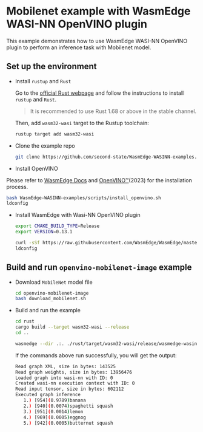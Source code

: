 # Mobilenet example with WasmEdge WASI-NN OpenVINO plugin

This example demonstrates how to use WasmEdge WASI-NN OpenVINO plugin to perform an inference task with Mobilenet model.

## Set up the environment

- Install `rustup` and `Rust`

  Go to the [official Rust webpage](https://www.rust-lang.org/tools/install) and follow the instructions to install `rustup` and `Rust`.

  > It is recommended to use Rust 1.68 or above in the stable channel.

  Then, add `wasm32-wasi` target to the Rustup toolchain:

  ```bash
  rustup target add wasm32-wasi
  ```

- Clone the example repo

  ```bash
  git clone https://github.com/second-state/WasmEdge-WASINN-examples.git
  ```

- Install OpenVINO

Please refer to [WasmEdge Docs](https://wasmedge.org/docs/contribute/source/plugin/wasi_nn) and [OpenVINO™](https://docs.openvino.ai/2023.0/openvino_docs_install_guides_installing_openvino_apt.html)(2023) for the installation process.

  ```bash
  bash WasmEdge-WASINN-examples/scripts/install_openvino.sh
  ldconfig
  ```

- Install WasmEdge with Wasi-NN OpenVINO plugin

  ```bash
  export CMAKE_BUILD_TYPE=Release
  export VERSION=0.13.1

  curl -sSf https://raw.githubusercontent.com/WasmEdge/WasmEdge/master/utils/install.sh | bash -s -- -v $VERSION -p /usr/local --plugins wasi_nn-openvino
  ldconfig
  ```

## Build and run `openvino-mobilenet-image` example

- Download `MobileNet` model file

  ```bash
  cd openvino-mobilenet-image
  bash download_mobilenet.sh
  ```

- Build and run the example

  ```bash
  cd rust
  cargo build --target wasm32-wasi --release
  cd ..

  wasmedge --dir .:. ./rust/target/wasm32-wasi/release/wasmedge-wasinn-example-mobilenet.wasm mobilenet.xml mobilenet.bin tensor-1x224x224x3-f32.bgr
  ```

  If the commands above run successfully, you will get the output:
  
  ```bash
  Read graph XML, size in bytes: 143525
  Read graph weights, size in bytes: 13956476
  Loaded graph into wasi-nn with ID: 0
  Created wasi-nn execution context with ID: 0
  Read input tensor, size in bytes: 602112
  Executed graph inference
     1.) [954](0.9789)banana
     2.) [940](0.0074)spaghetti squash
     3.) [951](0.0014)lemon
     4.) [969](0.0005)eggnog
     5.) [942](0.0005)butternut squash
  ```
